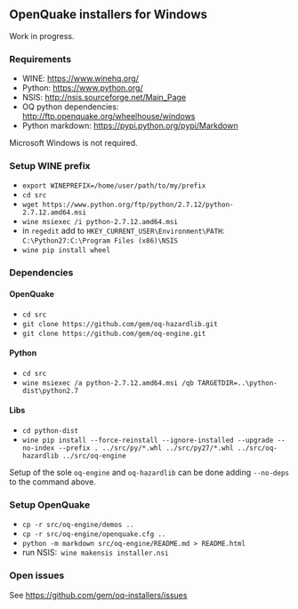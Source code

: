 ## OpenQuake installers for Windows ##

Work in progress.

### Requirements

- WINE: https://www.winehq.org/
- Python: https://www.python.org/
- NSIS: http://nsis.sourceforge.net/Main_Page
- OQ python dependencies: http://ftp.openquake.org/wheelhouse/windows
- Python markdown: https://pypi.python.org/pypi/Markdown

Microsoft Windows is not required.

### Setup WINE prefix
- `export WINEPREFIX=/home/user/path/to/my/prefix`
- `cd src`
- `wget https://www.python.org/ftp/python/2.7.12/python-2.7.12.amd64.msi`
- `wine msiexec /i python-2.7.12.amd64.msi`
- in `regedit` add to `HKEY_CURRENT_USER\Environment\PATH`: `C:\Python27:C:\Program Files (x86)\NSIS`
- `wine pip install wheel`

### Dependencies

#### OpenQuake
- `cd src`
- `git clone https://github.com/gem/oq-hazardlib.git`
- `git clone https://github.com/gem/oq-engine.git`

#### Python
- `cd src`
- `wine msiexec /a python-2.7.12.amd64.msi /qb TARGETDIR=..\python-dist\python2.7`

#### Libs
- `cd python-dist`
- `wine pip install --force-reinstall --ignore-installed --upgrade --no-index --prefix . ../src/py/*.whl ../src/py27/*.whl ../src/oq-hazardlib ../src/oq-engine`

Setup of the sole `oq-engine` and `oq-hazardlib` can be done adding `--no-deps` to the command above.

### Setup OpenQuake
- `cp -r src/oq-engine/demos ..`
- `cp -r src/oq-engine/openquake.cfg ..`
- `python -m markdown src/oq-engine/README.md > README.html`
- run NSIS:` wine makensis installer.nsi`

### Open issues

See https://github.com/gem/oq-installers/issues
